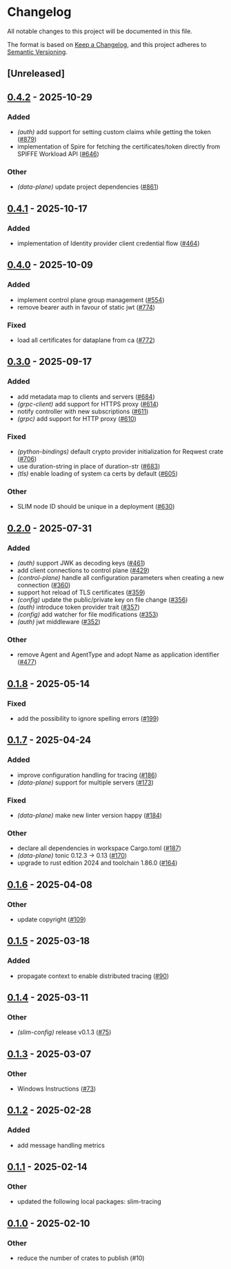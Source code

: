 # Changelog

All notable changes to this project will be documented in this file.

The format is based on [Keep a Changelog](https://keepachangelog.com/en/1.0.0/),
and this project adheres to [Semantic Versioning](https://semver.org/spec/v2.0.0.html).

## [Unreleased]

## [0.4.2](https://github.com/agntcy/slim/compare/slim-config-v0.4.1...slim-config-v0.4.2) - 2025-10-29

### Added

- *(auth)* add support for setting custom claims while getting the token ([#879](https://github.com/agntcy/slim/pull/879))
- implementation of Spire for fetching the certificates/token directly from SPIFFE Workload API ([#646](https://github.com/agntcy/slim/pull/646))

### Other

- *(data-plane)* update project dependencies ([#861](https://github.com/agntcy/slim/pull/861))

## [0.4.1](https://github.com/agntcy/slim/compare/slim-config-v0.4.0...slim-config-v0.4.1) - 2025-10-17

### Added

- implementation of Identity provider client credential flow ([#464](https://github.com/agntcy/slim/pull/464))

## [0.4.0](https://github.com/agntcy/slim/compare/slim-config-v0.3.0...slim-config-v0.4.0) - 2025-10-09

### Added

- implement control plane group management ([#554](https://github.com/agntcy/slim/pull/554))
- remove bearer auth in favour of static jwt ([#774](https://github.com/agntcy/slim/pull/774))

### Fixed

- load all certificates for dataplane from ca ([#772](https://github.com/agntcy/slim/pull/772))

## [0.3.0](https://github.com/agntcy/slim/compare/slim-config-v0.2.0...slim-config-v0.3.0) - 2025-09-17

### Added

- add metadata map to clients and servers ([#684](https://github.com/agntcy/slim/pull/684))
- *(grpc-client)* add support for HTTPS proxy ([#614](https://github.com/agntcy/slim/pull/614))
- notify controller with new subscriptions ([#611](https://github.com/agntcy/slim/pull/611))
- *(grpc)* add support for HTTP proxy ([#610](https://github.com/agntcy/slim/pull/610))

### Fixed

- *(python-bindings)* default crypto provider initialization for Reqwest crate ([#706](https://github.com/agntcy/slim/pull/706))
- use duration-string in place of duration-str ([#683](https://github.com/agntcy/slim/pull/683))
- *(tls)* enable loading of system ca certs by default ([#605](https://github.com/agntcy/slim/pull/605))

### Other

- SLIM node ID should be unique in a deployment ([#630](https://github.com/agntcy/slim/pull/630))

## [0.2.0](https://github.com/agntcy/slim/compare/slim-config-v0.1.8...slim-config-v0.2.0) - 2025-07-31

### Added

- *(auth)* support JWK as decoding keys ([#461](https://github.com/agntcy/slim/pull/461))
- add client connections to control plane ([#429](https://github.com/agntcy/slim/pull/429))
- *(control-plane)* handle all configuration parameters when creating a new connection ([#360](https://github.com/agntcy/slim/pull/360))
- support hot reload of TLS certificates ([#359](https://github.com/agntcy/slim/pull/359))
- *(config)* update the public/private key on file change ([#356](https://github.com/agntcy/slim/pull/356))
- *(auth)* introduce token provider trait ([#357](https://github.com/agntcy/slim/pull/357))
- *(config)* add watcher for file modifications ([#353](https://github.com/agntcy/slim/pull/353))
- *(auth)* jwt middleware ([#352](https://github.com/agntcy/slim/pull/352))

### Other

- remove Agent and AgentType and adopt Name as application identifier ([#477](https://github.com/agntcy/slim/pull/477))

## [0.1.8](https://github.com/agntcy/slim/compare/slim-config-v0.1.7...slim-config-v0.1.8) - 2025-05-14

### Fixed

- add the possibility to ignore spelling errors ([#199](https://github.com/agntcy/slim/pull/199))

## [0.1.7](https://github.com/agntcy/slim/compare/slim-config-v0.1.6...slim-config-v0.1.7) - 2025-04-24

### Added

- improve configuration handling for tracing ([#186](https://github.com/agntcy/slim/pull/186))
- *(data-plane)* support for multiple servers ([#173](https://github.com/agntcy/slim/pull/173))

### Fixed

- *(data-plane)* make new linter version happy ([#184](https://github.com/agntcy/slim/pull/184))

### Other

- declare all dependencies in workspace Cargo.toml ([#187](https://github.com/agntcy/slim/pull/187))
- *(data-plane)* tonic 0.12.3 -> 0.13 ([#170](https://github.com/agntcy/slim/pull/170))
- upgrade to rust edition 2024 and toolchain 1.86.0 ([#164](https://github.com/agntcy/slim/pull/164))

## [0.1.6](https://github.com/agntcy/slim/compare/slim-config-v0.1.5...slim-config-v0.1.6) - 2025-04-08

### Other

- update copyright ([#109](https://github.com/agntcy/slim/pull/109))

## [0.1.5](https://github.com/agntcy/slim/compare/slim-config-v0.1.4...slim-config-v0.1.5) - 2025-03-18

### Added

- propagate context to enable distributed tracing ([#90](https://github.com/agntcy/slim/pull/90))

## [0.1.4](https://github.com/agntcy/slim/compare/slim-config-v0.1.3...slim-config-v0.1.4) - 2025-03-11

### Other

- *(slim-config)* release v0.1.3 ([#75](https://github.com/agntcy/slim/pull/75))

## [0.1.3](https://github.com/agntcy/slim/compare/slim-config-v0.1.2...slim-config-v0.1.3) - 2025-03-07

### Other

- Windows Instructions ([#73](https://github.com/agntcy/slim/pull/73))

## [0.1.2](https://github.com/agntcy/slim/compare/slim-config-v0.1.1...slim-config-v0.1.2) - 2025-02-28

### Added

- add message handling metrics

## [0.1.1](https://github.com/agntcy/slim/compare/slim-config-v0.1.0...slim-config-v0.1.1) - 2025-02-14

### Other

- updated the following local packages: slim-tracing

## [0.1.0](https://github.com/agntcy/slim/releases/tag/slim-config-v0.1.0) - 2025-02-10

### Other

- reduce the number of crates to publish (#10)
